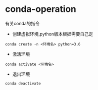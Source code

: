 # conda-operation
有关conda的指令
* 创建虚拟环境,python版本根据需要自己定
```
conda create -n <环境名> python=3.6
```
* 激活环境
```
conda activate <环境名>
```
* 退出环境
```
conda deactivate
```
